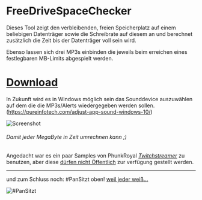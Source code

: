 # FreeDriveSpaceChecker

Dieses Tool zeigt den verbleibenden, freien Speicherplatz auf einem
beliebigen Datenträger sowie die Schreibrate auf diesem an und berechnet
zusätzlich die Zeit bis der Datenträger voll sein wird.

Ebenso lassen sich drei MP3s einbinden die jeweils beim erreichen eines
festlegbaren MB-Limits abgespielt werden.

# [Download](https://github.com/spddl/FreeDriveSpaceChecker/releases)

In Zukunft wird es in Windows möglich sein das Sounddevice auszuwählen auf dem die
die MP3s/Alerts wiedergegeben werden sollen.
(https://pureinfotech.com/adjust-app-sound-windows-10/)

![Screenshot](https://i.imgur.com/TpZuubx.png "Screenshot")

###### _Damit jeder MegaByte in Zeit umrechnen kann ;)_

Angedacht war es ein paar Samples von PhunkRoyal [ _Twitchstreamer_](https://twitch.tv/royalphunk) zu benutzen, aber 
diese [dürfen nicht Öffentlich](https://clips.twitch.tv/ArtsyNastyChimpanzeeTriHard) zur verfügung gestellt werden.
___

und zum Schluss noch: #PanSitzt oben!
[weil jeder weiß...](https://clips.twitch.tv/SnappyLuckySoybeanShadyLulu)

![#PanSitzt](https://pbs.twimg.com/profile_images/853251992193511424/AXVwFXFd_400x400.jpg "#PanSitzt")
